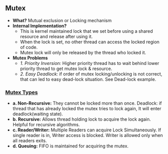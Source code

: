 ## Mutex
- **What?** Mutual exclusion or Locking mechanism
- **Internal Implementation?**
  - This is kernel maintained lock that we set before using a shared resource and release after using it.
  - When the lock is set, no other thread can access the locked region of code.
  - Mutex lock will only be released by the thread who locked it.
- **Mutex Problems**
  - *1. Priority Inversion:*   Higher priority thread has to wait behind lower priority thread to get mutex lock & resource.
  - *2. Easy Deadlock:* if order of mutex locking/unlocking is not correct, that can led to easy dead-lock situation. See Dead-lock example.  
  
### [Mutex Types](/Languages/Programming_Languages/c%2B%2B/Threads/Synchronization)
  - **a. Non-Recursive:** They cannot be locked more than once. Deadlock: if thread that has already locked the mutex tries to lock again, It will enter deadlock(waiting state).
  - **b. Recursive:** Allows thread holding lock to acquire the lock again. Helpful for recursive algorithms.
  - **c. Reader/Writer:** Multiple Readers can acquire Lock Simultaneously. If single reader is in, Writer access is blocked.  Writer is allowed only when all readers exits.
  - **d. Queuing:** FIFO is maintained for acquiring the mutex.     
  

